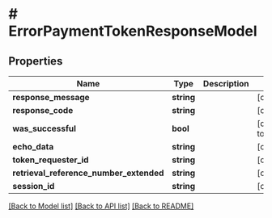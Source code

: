 # # ErrorPaymentTokenResponseModel

## Properties

Name | Type | Description | Notes
------------ | ------------- | ------------- | -------------
**response_message** | **string** |  | [optional]
**response_code** | **string** |  | [optional]
**was_successful** | **bool** |  | [default to false]
**echo_data** | **string** |  | [optional]
**token_requester_id** | **string** |  | [optional]
**retrieval_reference_number_extended** | **string** |  | [optional]
**session_id** | **string** |  | [optional]

[[Back to Model list]](../../README.md#models) [[Back to API list]](../../README.md#endpoints) [[Back to README]](../../README.md)
